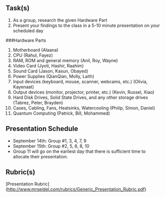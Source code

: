 Task(s)
-------
1. As a group, research the given Hardware Part
2. Present your findings to the class in a 5-10 minute presentation on your scheduled day

###Hardware Parts
1. Motherboard (Alaana)
2. CPU (Rahul, Fayez)
3. RAM, ROM and general memory (Anil, Roy, Wayne)
4. Video Card (Jyoti, Hashir, Raahim)
5. Sound Card (Jason, Kasun, Obayed)
6. Power Supplies (QianQian, Molly, Laith)
7. Input devices (keyboard, mouse, scanner, webcams, etc.) (Olivia, Kayenaat)
8. Output devices (monitor, projector, printer, etc.) (Kevin, Russel, Xiao)
9. Hard Disk Drives, Solid State Drives, and any other storage drives (Tabrez, Peter, Brayden)
10. Cases, Cabling, Fans, Heatsinks, Watercooling (Philip, Simon, Daniel)
11. Quantum Computing (Patrick, Bill, Mohammed)

Presentation Schedule
------------------
- September 14th: Group #1, 3, 4, 7, 9
- September 15th: Group #2, 5, 6, 8, 10
- Group 11 will go on the earliest day that there is sufficient time to allocate their presentation.

Rubric(s)
---------
[Presentation Rubric] (http://www.mrseidel.com/rubrics/Generic_Presentation_Rubric.pdf)
